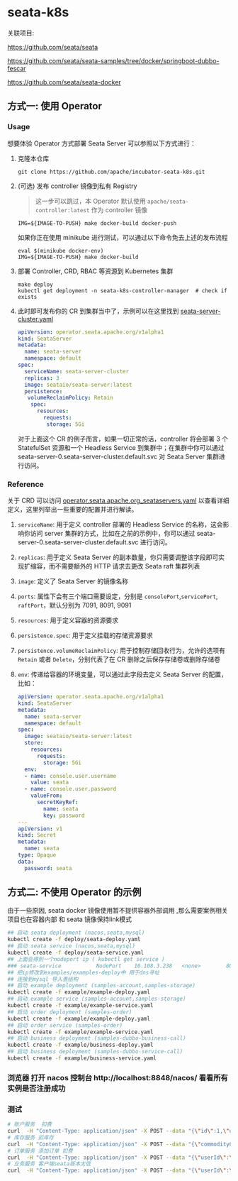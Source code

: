 # seata-k8s

关联项目:

https://github.com/seata/seata

https://github.com/seata/seata-samples/tree/docker/springboot-dubbo-fescar

https://github.com/seata/seata-docker



## 方式一: 使用 Operator



### Usage

想要体验 Operator 方式部署 Seata Server 可以参照以下方式进行：

1. 克隆本仓库

   ```shell
   git clone https://github.com/apache/incubator-seata-k8s.git
   ```

2. (可选) 发布 controller 镜像到私有 Registry

   > 这一步可以跳过，本 Operator 默认使用 `apache/seata-controller:latest` 作为 controller 镜像

   ```shell
   IMG=${IMAGE-TO-PUSH} make docker-build docker-push
   ```

   如果你正在使用 minikube 进行测试，可以通过以下命令免去上述的发布流程

   ```shell
   eval $(minikube docker-env)
   IMG=${IMAGE-TO-PUSH} make docker-build
   ```

3. 部署 Controller, CRD, RBAC 等资源到 Kubernetes 集群

   ```shell
   make deploy
   kubectl get deployment -n seata-k8s-controller-manager  # check if exists
   ```

4. 此时即可发布你的 CR 到集群当中了，示例可以在这里找到 [seata-server-cluster.yaml](deploy/seata-server-cluster.yaml)

   ```yaml
   apiVersion: operator.seata.apache.org/v1alpha1
   kind: SeataServer
   metadata:
     name: seata-server
     namespace: default
   spec:
     serviceName: seata-server-cluster
     replicas: 3
     image: seataio/seata-server:latest
     persistence:
   	  volumeReclaimPolicy: Retain
       spec:
         resources:
           requests:
           	storage: 5Gi
   
   ```
   
   对于上面这个 CR 的例子而言，如果一切正常的话，controller 将会部署 3 个 StatefulSet 资源和一个 Headless Service 到集群中；在集群中你可以通过 seata-server-0.seata-server-cluster.default.svc 对 Seata Server 集群进行访问。

### Reference

关于 CRD 可以访问  [operator.seata.apache.org_seataservers.yaml](config/crd/bases/operator.seata.apache.org_seataservers.yaml) 以查看详细定义，这里列举出一些重要的配置并进行解读。

1. `serviceName`: 用于定义 controller 部署的 Headless Service 的名称，这会影响你访问 server 集群的方式，比如在之前的示例中，你可以通过 seata-server-0.seata-server-cluster.default.svc 进行访问。

2. `replicas`: 用于定义 Seata Server 的副本数量，你只需要调整该字段即可实现扩缩容，而不需要额外的 HTTP 请求去更改 Seata raft 集群列表

3. `image`: 定义了 Seata Server 的镜像名称

4. `ports`: 属性下会有三个端口需要设定，分别是 `consolePort`,`servicePort`,  `raftPort`，默认分别为 7091, 8091, 9091

5. `resources`: 用于定义容器的资源要求

6. `persistence.spec`: 用于定义挂载的存储资源要求

7. `persistence.volumeReclaimPolicy`: 用于控制存储回收行为，允许的选项有 `Retain` 或者 `Delete`，分别代表了在 CR 删除之后保存存储卷或删除存储卷

8. `env`: 传递给容器的环境变量，可以通过此字段去定义 Seata Server 的配置，比如：

   ```yaml
   apiVersion: operator.seata.apache.org/v1alpha1
   kind: SeataServer
   metadata:
     name: seata-server
     namespace: default
   spec:
     image: seataio/seata-server:latest
     store:
       resources:
         requests:
           storage: 5Gi
     env:
     - name: console.user.username
       value: seata
     - name: console.user.password
       valueFrom:
         secretKeyRef:
           name: seata
           key: password
   ---
   apiVersion: v1
   kind: Secret
   metadata:
     name: seata
   type: Opaque
   data:
     password: seata
   ```

   



## 方式二: 不使用 Operator 的示例

由于一些原因, seata docker 镜像使用暂不提供容器外部调用 ,那么需要案例相关项目也在容器内部 和 seata 镜像保持link模式

```sh
## 启动 seata deployment (nacos,seata,mysql)
kubectl create -f deploy/seata-deploy.yaml
## 启动 seata service (nacos,seata,mysql)
kubectl create -f deploy/seata-service.yaml 
## 上面会得到一个nodeport ip ( kubectl get service )
### seata-service           NodePort    10.108.3.238   <none>        8091:31236/TCP,3305:30992/TCP,8848:30093/TCP   12m
## 把ip修改到examples/examples-deploy中 用于dns寻址
## 连接到mysql 导入表结构
## 启动 example deployment (samples-account,samples-storage)
kubectl create -f example/example-deploy.yaml
## 启动 example service (samples-account,samples-storage)
kubectl create -f example/example-service.yaml
## 启动 order deployment (samples-order)
kubectl create -f example/example-deploy.yaml
## 启动 order service (samples-order)
kubectl create -f example/example-service.yaml
## 启动 business deployment (samples-dubbo-business-call)
kubectl create -f example/business-deploy.yaml 
## 启动 business deployment (samples-dubbo-service-call)
kubectl create -f example/business-service.yaml 
```

### 浏览器 打开 nacos 控制台 http://localhost:8848/nacos/ 看看所有实例是否注册成功
### 测试
```sh
# 账户服务  扣费
curl  -H "Content-Type: application/json" -X POST --data "{\"id\":1,\"userId\":\"1\",\"amount\":100}"   cluster-ip:8102/account/dec_account
# 库存服务 扣库存
curl  -H "Content-Type: application/json" -X POST --data "{\"commodityCode\":\"C201901140001\",\"count\":100}"   cluster-ip:8100/storage/dec_storage
# 订单服务 添加订单 扣费
curl  -H "Content-Type: application/json" -X POST --data "{\"userId\":\"1\",\"commodityCode\":\"C201901140001\",\"orderCount\":10,\"orderAmount\":100}"   cluster-ip:8101/order/create_order
# 业务服务 客户端seata版本太低
curl  -H "Content-Type: application/json" -X POST --data "{\"userId\":\"1\",\"commodityCode\":\"C201901140001\",\"count\":10,\"amount\":100}"   cluster-ip:8104/business/dubbo/buy
```

